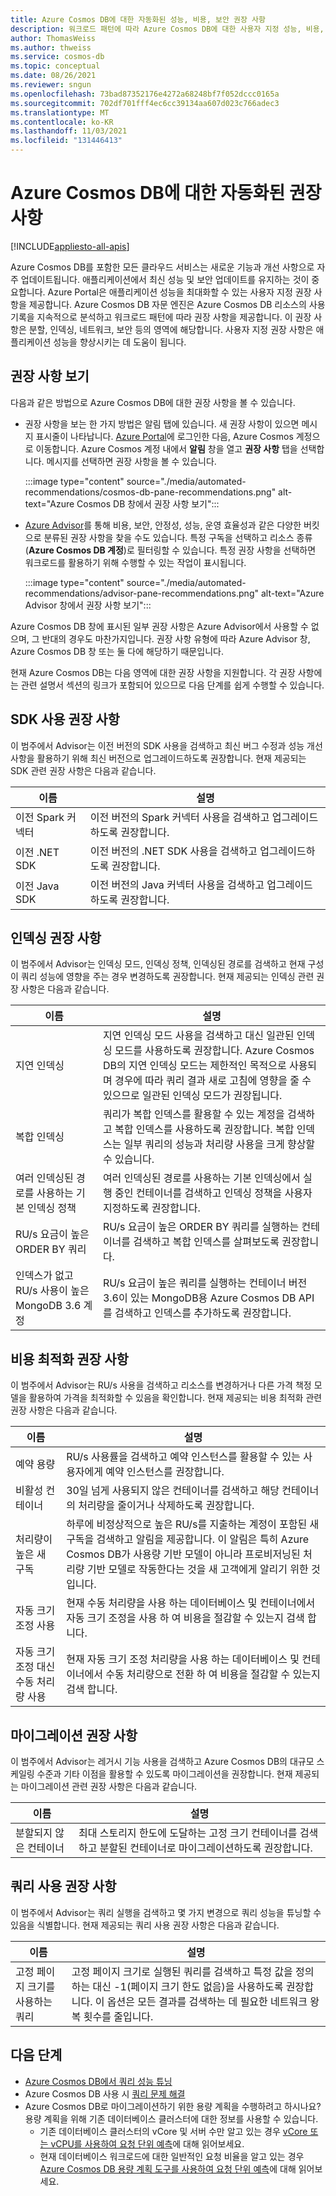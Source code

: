 ```yaml
---
title: Azure Cosmos DB에 대한 자동화된 성능, 비용, 보안 권장 사항
description: 워크로드 패턴에 따라 Azure Cosmos DB에 대한 사용자 지정 성능, 비용, 보안, 기타 권장 사항을 보는 방법을 알아봅니다.
author: ThomasWeiss
ms.author: thweiss
ms.service: cosmos-db
ms.topic: conceptual
ms.date: 08/26/2021
ms.reviewer: sngun
ms.openlocfilehash: 73bad87352176e4272a68248bf7f052dccc0165a
ms.sourcegitcommit: 702df701fff4ec6cc39134aa607d023c766adec3
ms.translationtype: MT
ms.contentlocale: ko-KR
ms.lasthandoff: 11/03/2021
ms.locfileid: "131446413"
---
```

# <a name="automated-recommendations-for-azure-cosmos-db"></a>Azure Cosmos DB에 대한 자동화된 권장 사항
[!INCLUDE[appliesto-all-apis](includes/appliesto-all-apis.md)]

Azure Cosmos DB를 포함한 모든 클라우드 서비스는 새로운 기능과 개선 사항으로 자주 업데이트됩니다. 애플리케이션에서 최신 성능 및 보안 업데이트를 유지하는 것이 중요합니다. Azure Portal은 애플리케이션 성능을 최대화할 수 있는 사용자 지정 권장 사항을 제공합니다. Azure Cosmos DB 자문 엔진은 Azure Cosmos DB 리소스의 사용 기록을 지속적으로 분석하고 워크로드 패턴에 따라 권장 사항을 제공합니다. 이 권장 사항은 분할, 인덱싱, 네트워크, 보안 등의 영역에 해당합니다. 사용자 지정 권장 사항은 애플리케이션 성능을 향상시키는 데 도움이 됩니다.

## <a name="view-recommendations"></a>권장 사항 보기

다음과 같은 방법으로 Azure Cosmos DB에 대한 권장 사항을 볼 수 있습니다.

- 권장 사항을 보는 한 가지 방법은 알림 탭에 있습니다. 새 권장 사항이 있으면 메시지 표시줄이 나타납니다. [Azure Portal](https://portal.azure.com)에 로그인한 다음, Azure Cosmos 계정으로 이동합니다. Azure Cosmos 계정 내에서 **알림** 창을 열고 **권장 사항** 탭을 선택합니다. 메시지를 선택하면 권장 사항을 볼 수 있습니다.  

   :::image type="content" source="./media/automated-recommendations/cosmos-db-pane-recommendations.png" alt-text="Azure Cosmos DB 창에서 권장 사항 보기":::

- [Azure Advisor](../advisor/advisor-overview.md)를 통해 비용, 보안, 안정성, 성능, 운영 효율성과 같은 다양한 버킷으로 분류된 권장 사항을 찾을 수도 있습니다. 특정 구독을 선택하고 리소스 종류(**Azure Cosmos DB 계정**)로 필터링할 수 있습니다.  특정 권장 사항을 선택하면 워크로드를 활용하기 위해 수행할 수 있는 작업이 표시됩니다.

   :::image type="content" source="./media/automated-recommendations/advisor-pane-recommendations.png" alt-text="Azure Advisor 창에서 권장 사항 보기":::

Azure Cosmos DB 창에 표시된 일부 권장 사항은 Azure Advisor에서 사용할 수 없으며, 그 반대의 경우도 마찬가지입니다. 권장 사항 유형에 따라 Azure Advisor 창, Azure Cosmos DB 창 또는 둘 다에 해당하기 때문입니다.

현재 Azure Cosmos DB는 다음 영역에 대한 권장 사항을 지원합니다. 각 권장 사항에는 관련 설명서 섹션의 링크가 포함되어 있으므로 다음 단계를 쉽게 수행할 수 있습니다.

## <a name="sdk-usage-recommendations"></a>SDK 사용 권장 사항

이 범주에서 Advisor는 이전 버전의 SDK 사용을 검색하고 최신 버그 수정과 성능 개선 사항을 활용하기 위해 최신 버전으로 업그레이드하도록 권장합니다. 현재 제공되는 SDK 관련 권장 사항은 다음과 같습니다.

|이름  |설명  |
|---------|---------|
| 이전 Spark 커넥터 | 이전 버전의 Spark 커넥터 사용을 검색하고 업그레이드하도록 권장합니다. |
| 이전 .NET SDK | 이전 버전의 .NET SDK 사용을 검색하고 업그레이드하도록 권장합니다. |
| 이전 Java SDK | 이전 버전의 Java 커넥터 사용을 검색하고 업그레이드하도록 권장합니다. |

## <a name="indexing-recommendations"></a>인덱싱 권장 사항

이 범주에서 Advisor는 인덱싱 모드, 인덱싱 정책, 인덱싱된 경로를 검색하고 현재 구성이 쿼리 성능에 영향을 주는 경우 변경하도록 권장합니다. 현재 제공되는 인덱싱 관련 권장 사항은 다음과 같습니다.

|이름  |설명  |
|---------|---------|
| 지연 인덱싱 | 지연 인덱싱 모드 사용을 검색하고 대신 일관된 인덱싱 모드를 사용하도록 권장합니다. Azure Cosmos DB의 지연 인덱싱 모드는 제한적인 목적으로 사용되며 경우에 따라 쿼리 결과 새로 고침에 영향을 줄 수 있으므로 일관된 인덱싱 모드가 권장됩니다. |
| 복합 인덱싱| 쿼리가 복합 인덱스를 활용할 수 있는 계정을 검색하고 복합 인덱스를 사용하도록 권장합니다. 복합 인덱스는 일부 쿼리의 성능과 처리량 사용을 크게 향상할 수 있습니다.|
| 여러 인덱싱된 경로를 사용하는 기본 인덱싱 정책 | 여러 인덱싱된 경로를 사용하는 기본 인덱싱에서 실행 중인 컨테이너를 검색하고 인덱싱 정책을 사용자 지정하도록 권장합니다.|
| RU/s 요금이 높은 ORDER BY 쿼리| RU/s 요금이 높은 ORDER BY 쿼리를 실행하는 컨테이너를 검색하고 복합 인덱스를 살펴보도록 권장합니다.|
| 인덱스가 없고 RU/s 사용이 높은 MongoDB 3.6 계정| RU/s 요금이 높은 쿼리를 실행하는 컨테이너 버전 3.6이 있는 MongoDB용 Azure Cosmos DB API를 검색하고 인덱스를 추가하도록 권장합니다.|

## <a name="cost-optimization-recommendations"></a>비용 최적화 권장 사항

이 범주에서 Advisor는 RU/s 사용을 검색하고 리소스를 변경하거나 다른 가격 책정 모델을 활용하여 가격을 최적화할 수 있음을 확인합니다. 현재 제공되는 비용 최적화 관련 권장 사항은 다음과 같습니다.

|이름  |설명  |
|---------|---------|
| 예약 용량 | RU/s 사용률을 검색하고 예약 인스턴스를 활용할 수 있는 사용자에게 예약 인스턴스를 권장합니다. |
| 비활성 컨테이너 | 30일 넘게 사용되지 않은 컨테이너를 검색하고 해당 컨테이너의 처리량을 줄이거나 삭제하도록 권장합니다.|
| 처리량이 높은 새 구독 | 하루에 비정상적으로 높은 RU/s를 지출하는 계정이 포함된 새 구독을 검색하고 알림을 제공합니다. 이 알림은 특히 Azure Cosmos DB가 사용량 기반 모델이 아니라 프로비저닝된 처리량 기반 모델로 작동한다는 것을 새 고객에게 알리기 위한 것입니다. |
| 자동 크기 조정 사용 | 현재 수동 처리량을 사용 하는 데이터베이스 및 컨테이너에서 자동 크기 조정을 사용 하 여 비용을 절감할 수 있는지 검색 합니다. |
| 자동 크기 조정 대신 수동 처리량 사용 | 현재 자동 크기 조정 처리량을 사용 하는 데이터베이스 및 컨테이너에서 수동 처리량으로 전환 하 여 비용을 절감할 수 있는지 검색 합니다. |

## <a name="migration-recommendations"></a>마이그레이션 권장 사항

이 범주에서 Advisor는 레거시 기능 사용을 검색하고 Azure Cosmos DB의 대규모 스케일링 수준과 기타 이점을 활용할 수 있도록 마이그레이션을 권장합니다. 현재 제공되는 마이그레이션 관련 권장 사항은 다음과 같습니다.

|이름  |설명  |
|---------|---------|
| 분할되지 않은 컨테이너 | 최대 스토리지 한도에 도달하는 고정 크기 컨테이너를 검색하고 분할된 컨테이너로 마이그레이션하도록 권장합니다.|

## <a name="query-usage-recommendations"></a>쿼리 사용 권장 사항

이 범주에서 Advisor는 쿼리 실행을 검색하고 몇 가지 변경으로 쿼리 성능을 튜닝할 수 있음을 식별합니다. 현재 제공되는 쿼리 사용 권장 사항은 다음과 같습니다.

|이름  |설명  |
|---------|---------|
| 고정 페이지 크기를 사용하는 쿼리 | 고정 페이지 크기로 실행된 쿼리를 검색하고 특정 값을 정의하는 대신 -1(페이지 크기 한도 없음)을 사용하도록 권장합니다. 이 옵션은 모든 결과를 검색하는 데 필요한 네트워크 왕복 횟수를 줄입니다. |

## <a name="next-steps"></a>다음 단계

* [Azure Cosmos DB에서 쿼리 성능 튜닝](sql-api-query-metrics.md)
* Azure Cosmos DB 사용 시 [쿼리 문제 해결](troubleshoot-query-performance.md)
* Azure Cosmos DB로 마이그레이션하기 위한 용량 계획을 수행하려고 하시나요? 용량 계획을 위해 기존 데이터베이스 클러스터에 대한 정보를 사용할 수 있습니다.
    * 기존 데이터베이스 클러스터의 vCore 및 서버 수만 알고 있는 경우 [vCore 또는 vCPU를 사용하여 요청 단위 예측](convert-vcore-to-request-unit.md)에 대해 읽어보세요. 
    * 현재 데이터베이스 워크로드에 대한 일반적인 요청 비율을 알고 있는 경우 [Azure Cosmos DB 용량 계획 도구를 사용하여 요청 단위 예측](estimate-ru-with-capacity-planner.md)에 대해 읽어보세요.
